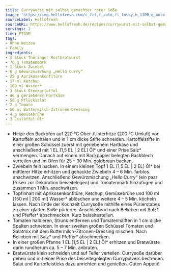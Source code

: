 ```yaml
---
title: Currywurst mit selbst gemachter roter Soße
image: 'https://img.hellofresh.com/c_fit,f_auto,fl_lossy,h_1100,q_auto,w_2600/hellofresh_s3/image/currywurst-mit-selbst-gemachter-roter-sosze-c4d48c17.jpg'
sourceLabel: Hellofresh
sourceURL: https://www.hellofresh.de/recipes/currywurst-mit-selbst-gemachter-roter-sosze-631b5b2ab4612c04580dbad3
servings: 2
time: PT45M
tags:
- Ohne Weizen
- Family
ingredients:
- 3 Stück Thüringer Rostbratwurst
- 70 g Tomatenmark
- 1 Stück Zwiebel
- 6 g Gewürzmischung „Hello Curry“
- 25 g Aprikosenkonfitüre
- 17 ml Ketchup
- 100 ml Wasser*
- 3 Stück Ofenkartoffel
- 40 g geriebener Hartkäse
- 50 g Pflücksalat
- 2 g Tomate
- 50 ml Buttermilch-Zitronen-Dressing
- 4 g Gemüsebrühe
- 3 Esslöffel Öl*
---
```


- Heize den Backofen auf 220 °C Ober-/Unterhitze (200 °C Umluft) vor.  Kartoffeln schälen und in 1 cm dicke Stifte schneiden. Kartoffelstifte in einer großen Schüssel zuerst mit geriebenem Hartkäse und anschließend mit 1 EL [1,5 EL | 2 EL] Öl\* und einer Prise Salz\* vermengen. Danach auf einem mit Backpapier belegten Backblech verteilen und im Ofen für 25 – 30 Min. goldbraun backen.
- Zwiebeln fein hacken.  In einem kleinen Topf 1 EL [1,5 EL | 2 EL] Öl\* bei mittlerer Hitze erhitzen und gehackte Zwiebeln 4 – 6 Min. farblos anschwitzen.  Anschließend Gewürzmischung „Hello Curry“ (ein paar Prisen zur Dekoration beiseitelegen) und Tomatenmark hinzufügen und zusammen 1 Min. anschwitzen.
- Topfinhalt mit Aprikosenkonfitüre, Ketchup, Gemüsebrühe und 100 ml [150 ml | 200 ml] Wasser\* ablöschen und weitere 4 – 5 Min. köcheln lassen.  Nach Ende der Kochzeit Currysoße mithilfe eines Pürierstabes zu einer glatten Soße pürieren. Anschließend nach Belieben mit Salz\* und Pfeffer\* abschmecken. Kurz beiseitestellen.
- Tomaten halbieren, Strunk entfernen und Tomatenhälften in 1 cm dicke Spalten schneiden.  In einer zweiten großen Schüssel Tomaten und Salatmix mit dem Buttermilch-Zitronen-Dressing mischen. Nach Belieben mit Salz\* und Pfeffer\* abschmecken.
- In einer großen Pfanne 1 EL [1,5 EL | 2 EL] Öl\* erhitzen und Bratwürste darin rundherum ca. 5 – 7 Min. anbraten.
- Bratwürste klein schneiden und auf Teller verteilen. Currysoße darüber geben und mit einer Prise des beiseitegelegten Currypulvers bestreuen. Salat und Kartoffelsticks dazu anrichten und genießen.  Guten Appetit!
